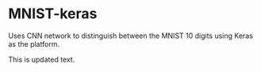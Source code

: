 # MNIST-keras

Uses CNN network to distinguish between the MNIST 10 digits using Keras as the platform.

This is updated text.
